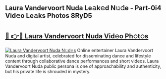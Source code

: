 ## Laura Vandervoort Nuda Le𝚊k𝚎d N𝚞𝚍e - Part-0i4 Vid𝚎o Le𝚊ks Photos 8RyD5

# <h2><a href="http://fbbm2ho.evod.top/?m=Laura+Vandervoort+Nuda">🔗 👉🔴 Laura Vandervoort Nuda Vid𝚎o Ph𝚘t𝚘s</a></h2>

[![Laura Vandervoort Nuda N𝚞d𝚎s](https://i.imgur.com/8V9OHl7.gif)](http://fbbm2ho.evod.top/?m=Laura+Vandervoort+Nuda)
Online entertainer Laura Vandervoort Nuda and digital artist, celebrated for disseminating dance and lifestyle content through collaborative dance performances and short videos. Laura Vandervoort Nuda public persona is one of approachability and authenticity, but his private life is shrouded in mystery. 
